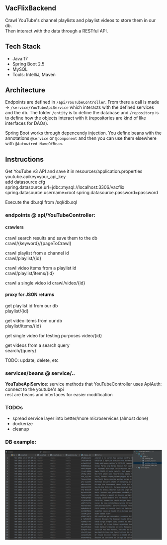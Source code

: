 ## VacFlixBackend
Crawl YouTube's channel playlists and playlist videos to store them in our db.  
Then interact with the data through a RESTful API.

## Tech Stack  
- Java 17
- Spring Boot 2.5
- MySQL
- Tools: IntelliJ, Maven

## Architecture
Endpoints are defined in `/api/YouTubeController`. From there a call is made =>
 `/service/YouTubeApiService` which interacts with the defined services and the db.
The folder `/entity` is to define the database and `/repository` is to define how
the objects interact with it (repositories are kind of like interfaces for DAOs).  
  
Spring Boot works through depencendy injection. You define beans with the annotations
 `@service` or `@component` and then you can use them elsewhere with `@Autowired NameOfBean`.

## Instructions
Get YouTube v3 API and save it in resources/application.properties    
youtube.apikey=your_api_key  
add datasource cfg  
spring.datasource.url=jdbc:mysql://localhost:3306/vacflix
spring.datasource.username=root
spring.datasource.password=password  

Execute the db.sql from /sql/db.sql


### endpoints @ api/YouTubeController:
#### crawlers

crawl search results and save them to the db  
crawl/{keyword}/{pageToCrawl}

crawl playlist from a channel id  
crawl/playlist/{id}

crawl video items from a playlist id  
crawl/playlist/items/{id}

crawl a single video id
crawl/video/{id}

#### proxy for JSON returns
get playlist id from our db  
playlist/{id}

get video items from our db  
playlist/items/{id}

get single video for testing purposes
video/{id}

get videos from a search query  
search/{query}

TODO: update, delete, etc

### services/beans @ service/.. 
**YouTubeApiService**: service methods that YouTubeController uses
ApiAuth: connect to the youtube's api  
rest are beans and interfaces for easier modification

### TODOs
- spread service layer into better/more microservices (almost done)
- dockerize
- cleanup
  
### DB example:
![img.png](img.png)